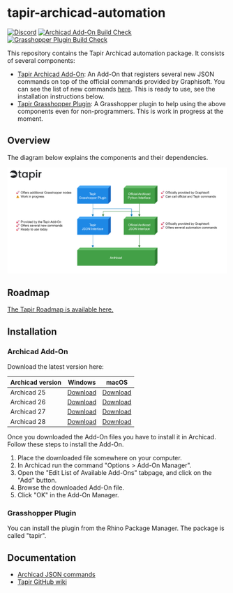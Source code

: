 # tapir-archicad-automation

[![Discord](https://img.shields.io/badge/Discord-join-blue?logo=discord&logoColor=fafafa)](https://discord.gg/NAnSennmpY)
[![Archicad Add-On Build Check](https://github.com/ENZYME-APD/tapir-archicad-automation/actions/workflows/archicad_addon_build_check.yml/badge.svg)](https://github.com/ENZYME-APD/tapir-archicad-automation/actions/workflows/archicad_addon_build_check.yml)
[![Grasshopper Plugin Build Check](https://github.com/ENZYME-APD/tapir-archicad-automation/actions/workflows/grasshopper_plugin_build_check.yml/badge.svg)](https://github.com/ENZYME-APD/tapir-archicad-automation/actions/workflows/grasshopper_plugin_build_check.yml)

This repository contains the Tapir Archicad automation package. It consists of several components:
- [Tapir Archicad Add-On](archicad-addon): An Add-On that registers several new JSON commands on top of the official commands provided by Graphisoft. You can see the list of new commands [here](https://enzyme-apd.github.io/tapir-archicad-automation/archicad-addon). This is ready to use, see the installation instructions below.
- [Tapir Grasshopper Plugin](grasshopper-plugin): A Grasshopper plugin to help using the above components even for non-programmers. This is work in progress at the moment.

## Overview

The diagram below explains the components and their dependencies.

![Tapir](branding/diagrams/TapirArchitecture.png?raw=true)

## Roadmap

[The Tapir Roadmap is available here.](https://github.com/orgs/ENZYME-APD/projects/4/views/1)

## Installation

### Archicad Add-On

Download the latest version here:

| Archicad version | Windows | macOS |
| --- | --- | --- |
| Archicad 25 | [Download](https://github.com/ENZYME-APD/tapir-archicad-automation/releases/latest/download/TapirAddOn_AC25_Win.apx) | [Download](https://github.com/ENZYME-APD/tapir-archicad-automation/releases/latest/download/TapirAddOn_AC25_Mac.zip) |
| Archicad 26 | [Download](https://github.com/ENZYME-APD/tapir-archicad-automation/releases/latest/download/TapirAddOn_AC26_Win.apx) | [Download](https://github.com/ENZYME-APD/tapir-archicad-automation/releases/latest/download/TapirAddOn_AC26_Mac.zip) |
| Archicad 27 | [Download](https://github.com/ENZYME-APD/tapir-archicad-automation/releases/latest/download/TapirAddOn_AC27_Win.apx) | [Download](https://github.com/ENZYME-APD/tapir-archicad-automation/releases/latest/download/TapirAddOn_AC27_Mac.zip) |
| Archicad 28 | [Download](https://github.com/ENZYME-APD/tapir-archicad-automation/releases/latest/download/TapirAddOn_AC28_Win.apx) | [Download](https://github.com/ENZYME-APD/tapir-archicad-automation/releases/latest/download/TapirAddOn_AC28_Mac.zip) |

Once you downloaded the Add-On files you have to install it in Archicad. Follow these steps to install the Add-On.

1. Place the downloaded file somewhere on your computer.
2. In Archicad run the command "Options > Add-On Manager".
3. Open the "Edit List of Available Add-Ons" tabpage, and click on the "Add" button.
4. Browse the downloaded Add-On file.
5. Click "OK" in the Add-On Manager.

### Grasshopper Plugin

You can install the plugin from the Rhino Package Manager. The package is called "tapir".

## Documentation

- [Archicad JSON commands](https://enzyme-apd.github.io/tapir-archicad-automation/archicad-addon)
- [Tapir GitHub wiki](https://github.com/ENZYME-APD/tapir-archicad-automation/wiki)

